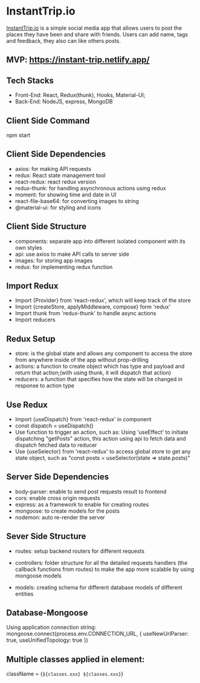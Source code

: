 # InstantTrip.io
[InstantTrip.io](https://instant-trip.netlify.app/) is a simple social media app that allows users to post the places they have been and share with friends. Users can add name, tags and feedback, they also can like others posts. 

## MVP: https://instant-trip.netlify.app/

## Tech Stacks
* Front-End: React, Redux(thunk), Hooks, Material-UI;
* Back-End: NodeJS, express, MongoDB

## Client Side Command
npm start

## Client Side Dependencies
* axios: for making API requests
* redux: React state management tool
* react-redux: react redux version
* redux-thunk: for handling asynchronous actions using redux
* moment: for showing time and date in UI
* react-file-base64: for converting images to string
* @material-ui: for styling and icons

## Client Side Structure
* components: separate app into different isolated component with its own styles
* api: use axios to make API calls to server side
* images: for storing app images
* redux: for implementing redux function

## Import Redux
* Import {Provider} from 'react-redux', which will keep track of the store 
* Import {createStore, applyMiddleware, compose} form 'redux'
* Import thunk from 'redux-thunk' to handle async actions
* Import reducers

## Redux Setup
* store: is the global state and allows any component to access the store from anywhere inside of the app without prop-drilling
* actions: a function to create object which has type and payload and return that action;(with using thunk, it will dispatch that action)
* reducers: a function that specifies how the state will be changed in response to action type

## Use Redux
* Import {useDispatch} from 'react-redux' in component
* const dispatch = useDispatch()
* Use function to trigger an action, such as: Using 'useEffect' to initiate dispatching "getPosts" action, this action using api to fetch data and dispatch fetched data to reducer
* Use {useSelector} from 'react-redux' to access global store to get any state object, such as "const posts = useSelector(state => state.posts)"

## Server Side Dependencies
* body-parser: enable to send post requests result to frontend
* cors: enable cross origin requests
* express: as a framework to enable for creating routes
* mongoose: to create models for the posts
* nodemon: auto re-render the server

## Sever Side Structure
* routes: setup backend routers for different requests

* controllers: folder structure for all the detailed requests handlers (the callback functions from routes) to make the app more scalable by using mongoose models

* models: creating schema for different database models of different entities

## Database-Mongoose
Using application connection string:
mongoose.connect(process.env.CONNECTION_URL, { useNewUrlParser: true, useUnifiedTopology: true })

## Multiple classes applied in element:
className = {`${classes.xxx} ${classes.xxx}`}

